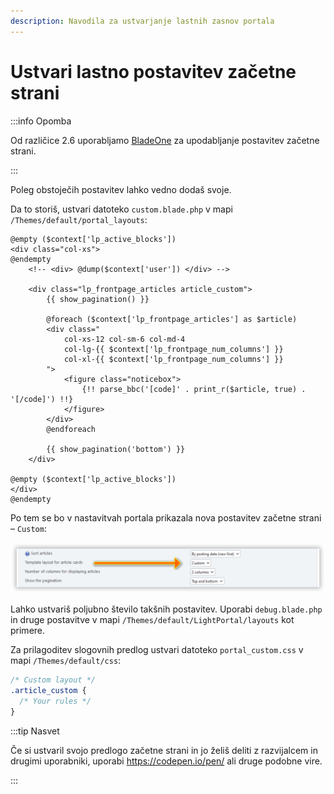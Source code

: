 ```yaml
---
description: Navodila za ustvarjanje lastnih zasnov portala
---
```


# Ustvari lastno postavitev začetne strani

:::info Opomba

Od različice 2.6 uporabljamo [BladeOne](https://github.com/EFTEC/BladeOne) za upodabljanje postavitev začetne strani.

:::

Poleg obstoječih postavitev lahko vedno dodaš svoje.

Da to storiš, ustvari datoteko `custom.blade.php` v mapi `/Themes/default/portal_layouts`:

```php:line-numbers {9}
@empty ($context['lp_active_blocks'])
<div class="col-xs">
@endempty
	<!-- <div> @dump($context['user']) </div> -->

	<div class="lp_frontpage_articles article_custom">
		{{ show_pagination() }}

		@foreach ($context['lp_frontpage_articles'] as $article)
		<div class="
			col-xs-12 col-sm-6 col-md-4
			col-lg-{{ $context['lp_frontpage_num_columns'] }}
			col-xl-{{ $context['lp_frontpage_num_columns'] }}
		">
			<figure class="noticebox">
				{!! parse_bbc('[code]' . print_r($article, true) . '[/code]') !!}
			</figure>
		</div>
		@endforeach

		{{ show_pagination('bottom') }}
	</div>

@empty ($context['lp_active_blocks'])
</div>
@endempty
```

Po tem se bo v nastavitvah portala prikazala nova postavitev začetne strani – `Custom`:

![Select custom template](set_custom_template.png)

Lahko ustvariš poljubno število takšnih postavitev. Uporabi `debug.blade.php` in druge postavitve v mapi `/Themes/default/LightPortal/layouts` kot primere.

Za prilagoditev slogovnih predlog ustvari datoteko `portal_custom.css` v mapi `/Themes/default/css`:

```css {3}
/* Custom layout */
.article_custom {
  /* Your rules */
}
```

:::tip Nasvet

Če si ustvaril svojo predlogo začetne strani in jo želiš deliti z razvijalcem in drugimi uporabniki, uporabi https://codepen.io/pen/ ali druge podobne vire.

:::
